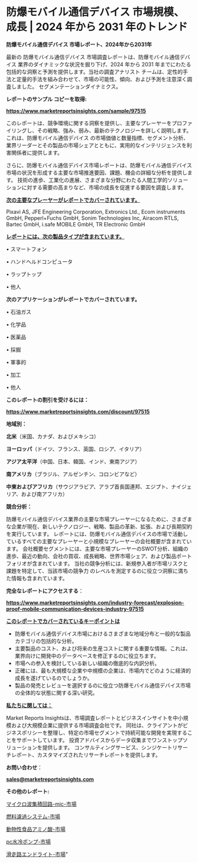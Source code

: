 # 防爆モバイル通信デバイス 市場規模、成長 | 2024 年から 2031 年のトレンド

<strong>防爆モバイル通信デバイス 市場レポート、2024年から2031年</strong>

最新の 防爆モバイル通信デバイス 市場調査レポートは、防爆モバイル通信デバイス 業界のダイナミックな状況を掘り下げ、2024 年から 2031 年までにわたる包括的な洞察と予測を提供します。当社の調査アナリスト チームは、定性的手法と定量的手法を組み合わせて、市場の可能性、傾向、および予測を注意深く調査しました。 セグメンテーションダイナミクス。



<strong>レポートのサンプル コピーを取得:</strong> <a href=https://www.marketreportsinsights.com/sample/97515>

<strong><u>https://www.marketreportsinsights.com/sample/97515</u></strong></a>

このレポートは、競争環境に関する洞察を提供し、主要なプレーヤーをプロファイリングし、その戦略、強み、弱み、最新のテクノロジーを詳しく説明します。 これは、防爆モバイル通信デバイス の市場価値と数量指標、セグメント分析、業界リーダーとその製品の市場シェアとともに、実用的なインテリジェンスを利害関係者に提供します。

さらに、防爆モバイル通信デバイス市場レポートは、防爆モバイル通信デバイス市場の状況を形成する主要な市場推進要因、課題、機会の詳細な分析を提供します。 技術の進歩、工業化の進展、さまざまな分野にわたる人間工学的ソリューションに対する需要の高まりなど、市場の成長を促進する要因を調査します。



<strong><u>次の主要なプレーヤーがレポートでカバーされています。</u></strong>

Pixavi AS, JFE Engineering Corporation, Extronics Ltd., Ecom instruments GmbH, Pepperl+Fuchs GmbH, Sonim Technologies Inc, Airacom RTLS, Bartec GmbH, i.safe MOBILE GmbH, TR Electronic GmbH



<strong><u><b>レポートには、次の製品タイプが含まれています。</b></u></strong>

• スマートフォン

• ハンドヘルドコンピュータ

• ラップトップ

• 他人



<strong><b>次のアプリケーションがレポートでカバーされています。</b></strong>

• 石油ガス

• 化学品

• 医薬品

• 採掘

• 軍事的

• 加工

• 他人



<strong><b>このレポートの割引を受けるには：</b></strong><a href=https://www.marketreportsinsights.com/discount/97515>

<strong><u>https://www.marketreportsinsights.com/discount/97515</u></strong></a>



<strong>地域別：</strong>



<strong>北米</strong>（米国、カナダ、およびメキシコ）



<strong>ヨーロッパ</strong>（ドイツ、フランス、英国、ロシア、イタリア）



<strong>アジア太平洋</strong>（中国、日本、韓国、インド、東南アジア）



<strong>南アメリカ</strong>（ブラジル、アルゼンチン、コロンビアなど）



<strong>中東およびアフリカ</strong>（サウジアラビア、アラブ首長国連邦、エジプト、ナイジェリア、および南アフリカ）



<strong>競合分析：</strong>

防爆モバイル通信デバイス業界の主要な市場プレーヤーになるために、さまざまな企業が現在、新しいテクノロジー、戦略、製品の革新、拡張、および長期契約を実行しています。 レポートには、防爆モバイル通信デバイスの市場で活動しているすべての主要なプレーヤーと小規模なプレーヤーの会社概要が含まれています。 会社概要セグメントには、主要な市場プレーヤーのSWOT分析、組織の進歩、最近の動向、会社の買収、成長戦略、世界市場シェア、および製品ポートフォリオが含まれています。 当社の競争分析には、新規参入者が市場リスクと課題を特定して、当該市場の競争力 のレベルを測定するのに役立つ洞察に満ちた情報も含まれています。



<strong>完全なレポートにアクセスする</strong>：

<a href=https://www.marketreportsinsights.com/industry-forecast/explosion-proof-mobile-communication-devices-industry-97515>

<strong><u>https://www.marketreportsinsights.com/industry-forecast/explosion-proof-mobile-communication-devices-industry-97515</u></strong></a>



<strong><u><b>このレポートでカバーされているキーポイントは</b></u></strong>
<ul>
  <li>防爆モバイル通信デバイス市場におけるさまざまな地域分布と一般的な製品カテゴリの包括的な分析。</li>
  <li>主要製品のコスト、および将来の生産コストに関する重要な情報。これは、業界向けに開発中のデータベースを修正するのに役立ちます。</li>
  <li>市場への参入を検討している新しい組織の徹底的な内訳分析。</li>
  <li>正確には、最も大規模な企業や中規模の企業は、市場内でどのように経済的成長を遂げているのでしょうか。</li>
  <li>製品の発売とレビューを選択するのに役立つ防爆モバイル通信デバイス市場の全体的な状態に関する深い研究。</li>
</ul>


<strong><u><b>私たちに関しては：</b></u></strong>

Market Reports Insightsは、市場調査レポートとビジネスインサイトを中小規模および大規模企業に提供する市場調査会社です。 同社は、クライアントがビジネスポリシーを整理し、特定の市場セグメントで持続可能な開発を実現することをサポートしています。 投資アドバイスからデータ収集までワンストップソリューションを提供します。 コンサルティングサービス、シンジケートリサーチレポート、カスタマイズされたリサーチレポートを提供します。



<strong><b>お問い合わせ</b></strong>：

<a href=mailto:sales@marketreportsinsights.com>

<strong><u>sales@marketreportsinsights.com</u></strong></a>



<strong>その他のレポート:</strong>

<a href=https://www.linkedin.com/pulse/マイクロ波集積回路-mic-市場-2023-新興市場-将来の動向と市場需要-yifjf/>マイクロ波集積回路-mic-市場</a>

<a href=https://www.linkedin.com/pulse/燃料濾過システム-市場-2023-総利益と主要ベンダー-2030-consumer-connection-collective-360-67wtf/>燃料濾過システム-市場</a>

<a href=https://www.linkedin.com/pulse/動物性食品アミノ酸-市場-2023-swot-分析と成長率-2030-litef/>動物性食品アミノ酸-市場</a>

<a href=https://www.linkedin.com/pulse/pc水冷ポンプ-市場-2023-推進要因と成長機会-2030-consumer-connection-collective-360-1gidf/>pc水冷ポンプ-市場</a>

<a href=https://www.linkedin.com/pulse/滑走路エンドライト-市場-2030-年までの需要に焦点を当てた-2023-desof/>滑走路エンドライト-市場</a>"
